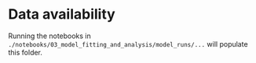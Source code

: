 # Data availability

Running the notebooks in `./notebooks/03_model_fitting_and_analysis/model_runs/...` will populate this folder.